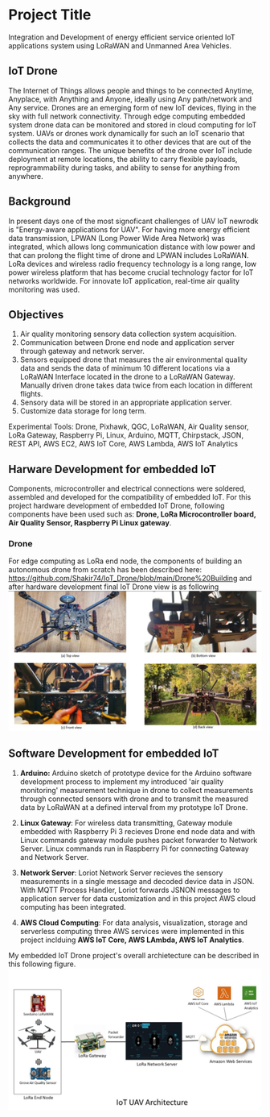 # Project Title
Integration and Development of energy efficient service oriented IoT applications system using LoRaWAN and Unmanned Area Vehicles.

## IoT Drone
The Internet of Things allows people and things to be connected Anytime, Anyplace, with Anything and Anyone, ideally using Any path/network and Any service.
Drones are an emerging form of new IoT devices, flying in the sky with full network connectivity. 
Through edge computing embedded system drone data can be monitored and stored in cloud computing for IoT system. UAVs or drones work dynamically for such an IoT scenario that collects the data and communicates
it to other devices that are out of the communication ranges. The unique benefits of the drone over IoT include deployment at remote locations, the ability to carry flexible payloads,
reprogrammability during tasks, and ability to sense for anything from anywhere.

## Background
In present days one of the most signoficant challenges of UAV IoT newrodk is "Energy-aware applications for UAV". For having more energy efficient 
data transmission, LPWAN (Long Power Wide Area Network) was integrated, which allows long communication distance with low power and that can prolong the flight time of drone and LPWAN includes LoRaWAN. LoRa devices and wireless
radio frequency technology is a long range, low power wireless platform that has become crucial technology factor for IoT networks worldwide. For innovate IoT application, real-time air quality monitoring was used.

## Objectives
1. Air quality monitoring sensory data collection system acquisition.
2. Communication between Drone end node and application server through gateway and network server.
3. Sensors equipped drone that measures the air environmental quality data and sends the data of minimum 10 different locations via a LoRaWAN Interface located in the drone to a LoRaWAN Gateway. Manually driven drone takes data twice from each
location in different flights.
4. Sensory data will be stored in an appropriate application server.
5. Customize data storage for long term.

Experimental Tools: Drone, Pixhawk, QGC, LoRaWAN, Air Quality sensor, LoRa Gateway, Raspberry Pi, Linux, Arduino, MQTT, Chirpstack, JSON, REST API, AWS EC2, AWS IoT Core, AWS Lambda, AWS IoT Analytics

## Harware Development for embedded IoT
Components, microcontroller and electrical connections were soldered, assembled and developed for the compatibility of embedded IoT. For this project hardware development of embedded IoT Drone, following components have been used such as: **Drone, LoRa Microcontroller board, Air Quality Sensor, Raspberry Pi Linux gateway**.

### Drone
For edge computing as LoRa end node, the components of building an autonomous drone from scratch has been described here: https://github.com/Shakir74/IoT_Drone/blob/main/Drone%20Building
 and after hardware development final IoT Drone view is as following
![alt text](https://github.com/Shakir74/IoT_Drone/blob/main/drone%20view.jpg)

## Software Development for embedded IoT
1. **Arduino:** Arduino sketch of prototype device for the Arduino software development process to implement my introduced 'air quality monitoring' measurement technique in drone to collect measurements through connected sensors with drone and to transmit the measured data by LoRaWAN at a defined interval from my prototype IoT Drone. 

2. **Linux Gateway**: For wireless data transmitting, Gateway module embedded with Raspberry Pi 3 recieves Drone end node data and with Linux commands gateway module pushes packet forwarder to Network Server. Linux commands run in Raspberry Pi for connecting Gateway and Network Server.

3. **Network Server**: Loriot Network Server recieves the sensory measurements in a single message and decoded device data in JSON. With MQTT Process Handler, Loriot forwards JSNON messages to application server for data customization and in this project AWS cloud computing has been integrated.

4. **AWS Cloud Computing**: For data analysis, visualization, storage and serverless computing three AWS services were implemented in this project inclduing **AWS IoT Core, AWS LAmbda, AWS IoT Analytics**.

My embedded IoT Drone project's overall archietecture can be described in this following figure.  
![alt text](https://github.com/Shakir74/IoT_Drone/blob/main/LoRaWAN%20IoT%20UAV%20architecture%20in%20AWS%20cloud%20computing.jpg)
